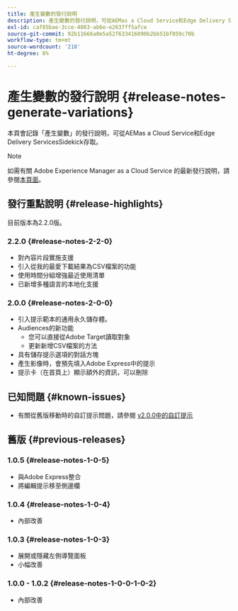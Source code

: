 ```yaml
---
title: 產生變數的發行說明
description: 產生變數的發行說明，可從AEMas a Cloud Service和Edge Delivery ServicesSidekick存取
exl-id: caf85bae-3cce-4083-ab6e-e2637ff5afce
source-git-commit: 92b11666a0e5a52f633416090b2bb51bf059c70b
workflow-type: tm+mt
source-wordcount: '218'
ht-degree: 8%

---
```


# 產生變數的發行說明 {#release-notes-generate-variations}

本頁會記錄「產生變數」的發行說明，可從AEMas a Cloud Service和Edge Delivery ServicesSidekick存取。

>[!NOTE]
>
>如需有關 Adobe Experience Manager as a Cloud Service 的最新發行說明，請參閱[本頁面](/help/release-notes/release-notes-cloud/release-notes-current.md)。

## 發行重點說明 {#release-highlights}

目前版本為2.2.0版。

### 2.2.0 {#release-notes-2-2-0}

* 對內容片段實施支援
* 引入從我的最愛下載結果為CSV檔案的功能
* 使用時間分組增強最近使用清單
* 已新增多種語言的本地化支援

### 2.0.0 {#release-notes-2-0-0}

* 引入提示範本的通用永久儲存體。
* Audiences的新功能
   * 您可以直接從Adobe Target讀取對象
   * 更新新增CSV檔案的方法
* 具有儲存提示選項的對話方塊
* 產生影像時，會預先填入Adobe Express中的提示
* 提示卡（在首頁上）顯示額外的資訊，可以刪除

## 已知問題 {#known-issues}

* 有關從舊版移動時的自訂提示問題，請參閱 [v2.0.0中的自訂提示](/help/generative-ai/generate-variations.md#custom-prompts-v200)

## 舊版 {#previous-releases}

### 1.0.5 {#release-notes-1-0-5}

* 與Adobe Express整合
* 將編輯提示移至側邊欄

### 1.0.4 {#release-notes-1-0-4}

* 內部改善

### 1.0.3 {#release-notes-1-0-3}

* 展開或隱藏左側導覽面板
* 小幅改善

### 1.0.0 - 1.0.2 {#release-notes-1-0-0-1-0-2}

* 內部改善
